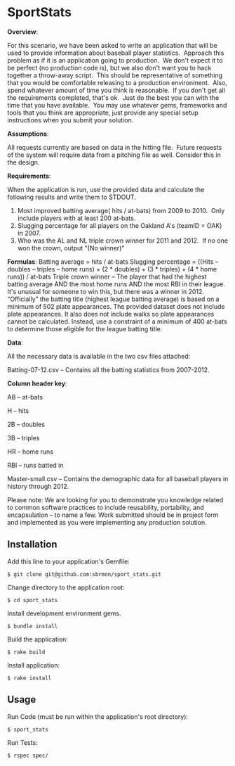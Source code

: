 # SportStats

**Overview**:


  For this scenario, we have been asked to write an application that will be used to provide information about baseball player statistics.  Approach this problem as if it is an application going to production.  We don't expect it to be perfect (no production code is), but we also don't want you to hack together a throw-away script.  This should be representative of something that you would be comfortable releasing to a production environment.  Also, spend whatever amount of time you think is reasonable.  If you don't get all the requirements completed, that's ok.  Just do the best you can with the time that you have available.  You may use whatever gems, frameworks and tools that you think are appropriate, just provide any special setup instructions when you submit your solution.

**Assumptions**:
 

All requests currently are based on data in the hitting file.  Future requests of the system will require data from a pitching file as well. Consider this in the design.

**Requirements**:


When the application is run, use the provided data and calculate the following results and write them to STDOUT.

1) Most improved batting average( hits / at-bats) from 2009 to 2010.  Only include players with at least 200 at-bats.
2) Slugging percentage for all players on the Oakland A's (teamID = OAK) in 2007. 
3) Who was the AL and NL triple crown winner for 2011 and 2012.  If no one won the crown, output "(No winner)"

**Formulas**:
Batting average = hits / at-bats
Slugging percentage = ((Hits – doubles – triples – home runs) + (2 * doubles) + (3 * triples) + (4 * home runs)) / at-bats
Triple crown winner – The player that had the highest batting average AND the most home runs AND the most RBI in their league. It's unusual for someone to win this, but there was a winner in 2012. “Officially” the batting title (highest league batting average) is based on a minimum of 502 plate appearances. The provided dataset does not include plate appearances. It also does not include walks so plate appearances cannot be calculated. Instead, use a constraint of a minimum of 400 at-bats to determine those eligible for the league batting title.


**Data**:  

All the necessary data is available in the two csv files attached:

Batting-07-12.csv – Contains all the batting statistics from 2007-2012. 

**Column header key**:

AB – at-bats

H – hits

2B – doubles

3B – triples

HR – home runs

RBI – runs batted in

Master-small.csv – Contains the demographic data for all baseball players in history through 2012.

Please note: We are looking for you to demonstrate you knowledge related to common software practices to include reusability, portability, and encapsulation – to name a few. Work submitted should be in project form and implemented as you were implementing any production solution.



## Installation

Add this line to your application's Gemfile:

    $ git clone git@github.com:sbrmnn/sport_stats.git

Change directory to the application root:

    $ cd sport_stats

Install development environment gems.

    $ bundle install

Build the application:

    $ rake build

Install application:

    $ rake install


## Usage

Run Code (must be run within the application's root directory):
    
    $ sport_stats

Run Tests:
    
    $ rspec spec/

